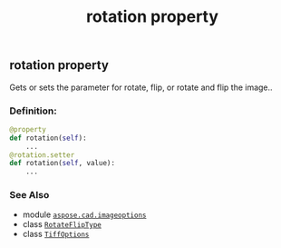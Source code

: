 ﻿---
title: rotation property
second_title: Aspose.CAD for Python via .NET API References
description: 
type: docs
weight: 430
url: /python-net/aspose.cad.imageoptions/tiffoptions/rotation/
is_root: false
---

## rotation property


Gets or sets the parameter for rotate, flip, or rotate and flip the image..
### Definition:
```python
@property
def rotation(self):
    ...
@rotation.setter
def rotation(self, value):
    ...
```

### See Also
* module [`aspose.cad.imageoptions`](../../)
* class [`RotateFlipType`](/cad/python-net/aspose.cad/rotatefliptype)
* class [`TiffOptions`](/cad/python-net/aspose.cad.imageoptions/tiffoptions)
